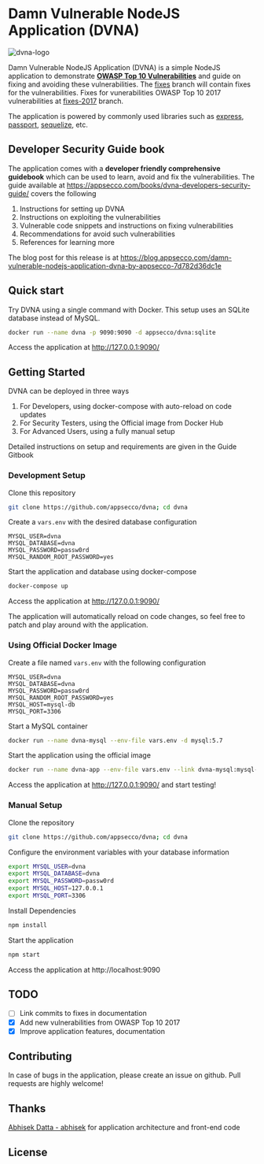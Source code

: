 # Damn Vulnerable NodeJS Application (DVNA) 

![dvna-logo](docs/resources/dvna.png)

Damn Vulnerable NodeJS Application (DVNA) is a simple NodeJS application to demonstrate [**OWASP Top 10 Vulnerabilities**](https://www.owasp.org/index.php/Top_10-2017_Top_10) and guide on fixing and avoiding these vulnerabilities. The [fixes](https://github.com/appsecco/dvna/tree/fixes) branch will contain fixes for the vulnerabilities. Fixes for vunerabilities OWASP Top 10 2017 vulnerabilities at [fixes-2017](https://github.com/appsecco/dvna/tree/fixes-2017) branch.

The application is powered by commonly used libraries such as [express](https://www.npmjs.com/package/express), [passport](https://www.npmjs.com/package/passport), [sequelize](https://www.npmjs.com/package/sequelize), etc.

## Developer Security Guide book

The application comes with a **developer friendly comprehensive guidebook** which can be used to learn, avoid and fix the vulnerabilities. The guide available at https://appsecco.com/books/dvna-developers-security-guide/ covers the following

1. Instructions for setting up DVNA
2. Instructions on exploiting the vulnerabilities
3. Vulnerable code snippets and instructions on fixing vulnerabilities
4. Recommendations for avoid such vulnerabilities
5. References for learning more

The blog post for this release is at https://blog.appsecco.com/damn-vulnerable-nodejs-application-dvna-by-appsecco-7d782d36dc1e

## Quick start

Try DVNA using a single command with Docker. This setup uses an SQLite database instead of MySQL.

```bash
docker run --name dvna -p 9090:9090 -d appsecco/dvna:sqlite
```

Access the application at http://127.0.0.1:9090/

## Getting Started

DVNA can be deployed in three ways

1. For Developers, using docker-compose with auto-reload on code updates
2. For Security Testers, using the Official image from Docker Hub
3. For Advanced Users, using a fully manual setup

Detailed instructions on setup and requirements are given in the Guide Gitbook

### Development Setup

Clone this repository
```bash
git clone https://github.com/appsecco/dvna; cd dvna
```

Create a `vars.env` with the desired database configuration
```
MYSQL_USER=dvna
MYSQL_DATABASE=dvna
MYSQL_PASSWORD=passw0rd
MYSQL_RANDOM_ROOT_PASSWORD=yes
```

Start the application and database using docker-compose
```bash
docker-compose up
```

Access the application at http://127.0.0.1:9090/ 

The application will automatically reload on code changes, so feel free to patch and play around with the application.

### Using Official Docker Image

Create a file named `vars.env` with the following configuration
```
MYSQL_USER=dvna
MYSQL_DATABASE=dvna
MYSQL_PASSWORD=passw0rd
MYSQL_RANDOM_ROOT_PASSWORD=yes
MYSQL_HOST=mysql-db
MYSQL_PORT=3306
```

Start a MySQL container
```bash
docker run --name dvna-mysql --env-file vars.env -d mysql:5.7
```

Start the application using the official image
```bash
docker run --name dvna-app --env-file vars.env --link dvna-mysql:mysql-db -p 9090:9090 appsecco/dvna
```

Access the application at http://127.0.0.1:9090/ and start testing!

### Manual Setup

Clone the repository
```bash
git clone https://github.com/appsecco/dvna; cd dvna
```

Configure the environment variables with your database information
```bash
export MYSQL_USER=dvna
export MYSQL_DATABASE=dvna
export MYSQL_PASSWORD=passw0rd
export MYSQL_HOST=127.0.0.1
export MYSQL_PORT=3306
```

Install Dependencies
```bash
npm install
```

Start the application
```bash
npm start
```

Access the application at http://localhost:9090

## TODO

- [ ] Link commits to fixes in documentation
- [x] Add new vulnerabilities from OWASP Top 10 2017
- [x] Improve application features, documentation

## Contributing

In case of bugs in the application, please create an issue on github. Pull requests are highly welcome!

## Thanks
[Abhisek Datta - abhisek](https://github.com/abhisek) for application architecture and front-end code

## License



